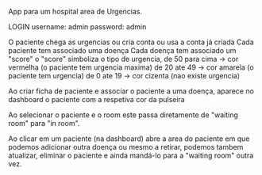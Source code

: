 App para um hospital area de Urgencias.

LOGIN
username: admin
password: admin

O paciente chega as urgencias ou cria conta ou usa a conta já criada
Cada paciente tem associado uma doença
Cada doença tem associado um "score"
    o "score" simboliza o tipo de urgencia, 
        de 50 para cima -> cor vermelha (o paciente tem urgencia maxima)
        de 20 ate 49    -> cor amarela  (o paciente tem urgencia)
        de 0 ate 19     -> cor cizenta  (nao existe urgencia)


Ao criar ficha de paciente e associar o paciente a uma doença, 
aparece no dashboard o paciente com a respetiva cor da pulseira

Ao selecionar o paciente e o room este passa diretamente de "waiting room" para "in room".

Ao clicar em um paciente (na dashboard) abre a area do paciente em que podemos adicionar outra doença ou mesmo a retirar, podemos tambem atualizar, eliminar o paciente e ainda mandá-lo para a "waiting room" outra vez.
